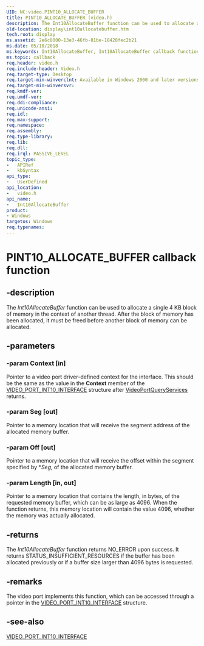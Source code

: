```yaml
---
UID: NC:video.PINT10_ALLOCATE_BUFFER
title: PINT10_ALLOCATE_BUFFER (video.h)
description: The Int10AllocateBuffer function can be used to allocate a single 4 KB block of memory in the context of another thread. After the block of memory has been allocated, it must be freed before another block of memory can be allocated.
old-location: display\int10allocatebuffer.htm
tech.root: display
ms.assetid: 2e6c8000-13e3-46fb-81be-18428fec2b21
ms.date: 05/10/2018
ms.keywords: Int10AllocateBuffer, Int10AllocateBuffer callback function [Display Devices], PINT10_ALLOCATE_BUFFER, PINT10_ALLOCATE_BUFFER callback, VideoPort_Functions_9e19d07d-46a9-46ee-97db-6548202ff14f.xml, display.int10allocatebuffer, video/Int10AllocateBuffer
ms.topic: callback
req.header: video.h
req.include-header: Video.h
req.target-type: Desktop
req.target-min-winverclnt: Available in Windows 2000 and later versions of the Windows operating systems.
req.target-min-winversvr: 
req.kmdf-ver: 
req.umdf-ver: 
req.ddi-compliance: 
req.unicode-ansi: 
req.idl: 
req.max-support: 
req.namespace: 
req.assembly: 
req.type-library: 
req.lib: 
req.dll: 
req.irql: PASSIVE_LEVEL
topic_type:
-	APIRef
-	kbSyntax
api_type:
-	UserDefined
api_location:
-	video.h
api_name:
-	Int10AllocateBuffer
product:
- Windows
targetos: Windows
req.typenames: 
---
```


# PINT10_ALLOCATE_BUFFER callback function


## -description


The <i>Int10AllocateBuffer</i> function can be used to allocate a single 4 KB block of memory in the context of another thread. After the block of memory has been allocated, it must be freed before another block of memory can be allocated.


## -parameters




### -param Context [in]

Pointer to a video port driver-defined context for the interface. This should be the same as the value in the <b>Context</b> member of the <a href="https://msdn.microsoft.com/library/windows/hardware/ff570539">VIDEO_PORT_INT10_INTERFACE</a> structure after <a href="https://msdn.microsoft.com/library/windows/hardware/ff570337">VideoPortQueryServices</a> returns.


### -param Seg [out]

Pointer to a memory location that will receive the segment address of the allocated memory buffer.


### -param Off [out]

Pointer to a memory location that will receive the offset within the segment specified by *<i>Seg</i>, of the allocated memory buffer.


### -param Length [in, out]

Pointer to a memory location that contains the length, in bytes, of the requested memory buffer, which can be as large as 4096. When the function returns, this memory location will contain the value 4096, whether the memory was actually allocated.


## -returns



The <i>Int10AllocateBuffer</i> function returns NO_ERROR upon success. It returns STATUS_INSUFFICIENT_RESOURCES if the buffer has been allocated previously or if a buffer size larger than 4096 bytes is requested. 




## -remarks



The video port implements this function, which can be accessed through a pointer in the <a href="https://msdn.microsoft.com/library/windows/hardware/ff570539">VIDEO_PORT_INT10_INTERFACE</a> structure.




## -see-also




<a href="https://msdn.microsoft.com/library/windows/hardware/ff570539">VIDEO_PORT_INT10_INTERFACE</a>
 

 

